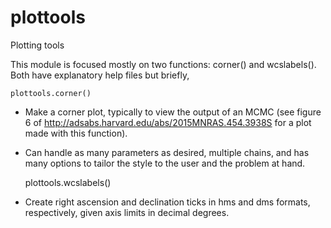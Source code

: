 # plottools
Plotting tools

This module is focused mostly on two functions: corner() and wcslabels(). Both have explanatory help files but briefly,

    plottools.corner()

 * Make a corner plot, typically to view the output of an MCMC (see figure 6 of http://adsabs.harvard.edu/abs/2015MNRAS.454.3938S for a plot made with this function).
 * Can handle as many parameters as desired, multiple chains, and has many options to tailor the style to the user and the problem at hand.

    plottools.wcslabels()

 * Create right ascension and declination ticks in hms and dms formats, respectively, given axis limits in decimal degrees.
 
 
